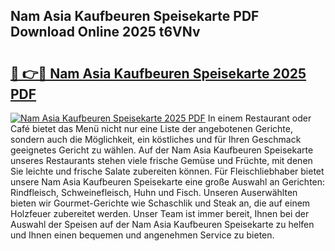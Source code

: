 ## Nam Asia Kaufbeuren Speisekarte PDF Download Online 2025 t6VNv

# <h2><a href="http://gcdad4.nevu.top/?p=Nam+Asia+Kaufbeuren+Speisekarte">🔗 👉🔴 Nam Asia Kaufbeuren Speisekarte 2025 PDF</a></h2>

[![Nam Asia Kaufbeuren Speisekarte 2025 PDF](https://i.imgur.com/dBaPXMq.png)](http://gcdad4.nevu.top/?p=Nam+Asia+Kaufbeuren+Speisekarte)
In einem Restaurant oder Café bietet das Menü nicht nur eine Liste der angebotenen Gerichte, sondern auch die Möglichkeit, ein köstliches und für Ihren Geschmack geeignetes Gericht zu wählen. Auf der Nam Asia Kaufbeuren Speisekarte unseres Restaurants stehen viele frische Gemüse und Früchte, mit denen Sie leichte und frische Salate zubereiten können. Für Fleischliebhaber bietet unsere Nam Asia Kaufbeuren Speisekarte eine große Auswahl an Gerichten: Rindfleisch, Schweinefleisch, Huhn und Fisch. Unseren Auserwählten bieten wir Gourmet-Gerichte wie Schaschlik und Steak an, die auf einem Holzfeuer zubereitet werden. Unser Team ist immer bereit, Ihnen bei der Auswahl der Speisen auf der Nam Asia Kaufbeuren Speisekarte zu helfen und Ihnen einen bequemen und angenehmen Service zu bieten.
